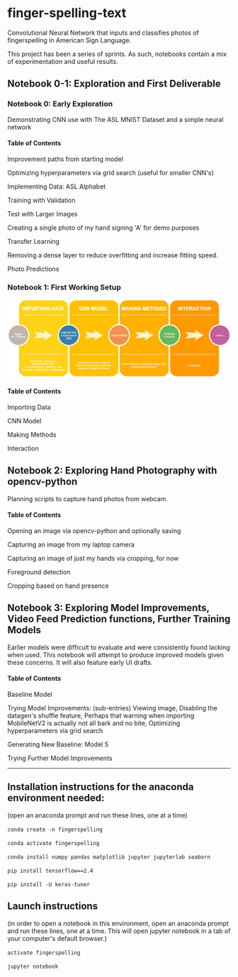 # finger-spelling-text

Convolutional Neural Network that inputs and classifies photos of fingerspelling in American Sign Language. 

This project has been a series of sprints. As such, notebooks contain a mix of experimentation and useful results.


## Notebook 0-1: Exploration and First Deliverable

### Notebook 0:  Early Exploration
Demonstrating CNN use with The ASL MNIST Dataset and a simple neural network

#### Table of Contents

Improvement paths from starting model

Optimizing hyperparameters via grid search (useful for smaller CNN's)

Implementing Data: ASL Alphabet

Training with Validation

Test with Larger Images

Creating a single photo of my hand signing 'A' for demo purposes

Transfer Learning

Removing a dense layer to reduce overfitting and increase fitting speed.

Photo Predictions


### Notebook 1: First Working Setup

![template from drawio](readme_images/project_map.png?raw=true)

#### Table of Contents

Importing Data

CNN Model

Making Methods

Interaction


## Notebook 2: Exploring Hand Photography with opencv-python

Planning scripts to capture hand photos from webcam.

#### Table of Contents

Opening an image via opencv-python and optionally saving

Capturing an image from my laptop camera

Capturing an image of just my hands via cropping, for now

Foreground detection

Cropping based on hand presence


## Notebook 3: Exploring Model Improvements, Video Feed Prediction functions, Further Training Models

Earlier models were difficult to evaluate and were consistently found lacking when used. 
This notebook will attempt to produce improved models given these concerns. It will also feature early UI drafts.

#### Table of Contents

Baseline Model

Trying Model Improvements: (sub-entries) Viewing image, Disabling the datagen's shuffle feature, Perhaps that warning when importing MobileNetV2 is actually not all bark and no bite, Optimizing hyperparameters via grid search

Generating New Baseline: Model 5

Trying Further Model Improvements

-----------------


## Installation instructions for the anaconda environment needed:


(open an anaconda prompt and run these lines, one at a time)

`conda create -n fingerspelling`

`conda activate fingerspelling`

`conda install numpy pandas matplotlib jupyter jupyterlab seaborn`

`pip install tensorflow==2.4`

`pip install -U keras-tuner `


## Launch instructions

(in order to open a notebook in this environment, open an anaconda prompt
and run these lines, one at a time. This will open jupyter notebook in a
tab of your computer's default browser.)

`activate fingerspelling`

`jupyter notebook`